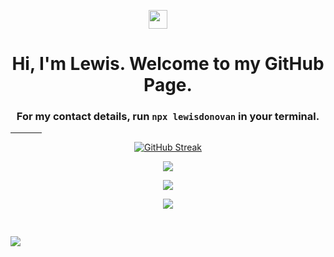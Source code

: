 <p align="center">
  <a href="#">
    <img style="padding-right: 32px;" src="https://media.giphy.com/media/hvRJCLFzcasrR4ia7z/giphy.gif" width="30">
  </a>
</p>

<h1 align="center">
  Hi, I'm Lewis. Welcome to my GitHub Page.
</h1>

### <p align="center">For my contact details, run `npx lewisdonovan` in your terminal.</p>

<!--
<p align="center">
  <a href="https://www.linkedin.com/in/lewisdonovan/">
    <img src="https://img.shields.io/badge/linkedin-%230077B5.svg?&style=for-the-badge&logo=linkedin&logoColor=white" height=25>
  </a>
  <a href="https://www.instagram.com/lewisjdonovan/">
    <img src="https://img.shields.io/badge/instagram-%23E4405F.svg?&style=for-the-badge&logo=instagram&logoColor=white" height=25>
  </a> 
</p>
-->

<hr style="width: 10%; align: center;">

<!-- Github Streak -->
<p align="center">
  <a href="https://git.io/streak-stats"><img src="https://github-readme-streak-stats.herokuapp.com?user=lewisdonovan&theme=dark&hide_border=true&date_format=j%20M%5B%20Y%5D&mode=weekly" alt="GitHub Streak" /></a>
</p>

<!-- Most used languages -->
<p align="center">
  <a href="#">
    <picture>
      <source 
        srcset="https://github-readme-stats.vercel.app/api/top-langs/?username=lewisdonovan&langs_count=10&layout=compact&hide_border=true&theme=github_dark"
        media="(prefers-color-scheme: dark)"
      />
      <source
        srcset="https://github-readme-stats.vercel.app/api/top-langs/?username=lewisdonovan&langs_count=10&layout=compact&hide_border=true"
        media="(prefers-color-scheme: light), (prefers-color-scheme: no-preference)"
      />
      <img src="https://github-readme-stats.vercel.app/api/top-langs/?username=lewisdonovan&langs_count=10&layout=compact&hide_border=true" />
    </picture>
  </a>
</p>

<!-- Github Score -->
<p align="center">
  <a href="#">
    <picture>
      <source 
        srcset="https://github-readme-stats-git-masterrstaa-rickstaa.vercel.app/api?username=lewisdonovan&count_private=true&show_icons=true&include_all_commits=true&hide_border=true&theme=github_dark"
        media="(prefers-color-scheme: dark)"
      />
      <source
        srcset="https://github-readme-stats-git-masterrstaa-rickstaa.vercel.app/api?username=lewisdonovan&count_private=true&show_icons=true&include_all_commits=true&hide_border=true"
        media="(prefers-color-scheme: light), (prefers-color-scheme: no-preference)"
      />
      <img src="https://github-readme-stats-git-masterrstaa-rickstaa.vercel.app/api?username=lewisdonovan&count_private=true&show_icons=true&include_all_commits=true&hide_border=true" />
    </picture>
  </a>
</p>

<!-- Github Contribution Graph -->
<p align="center">
  <a href="#">
    <picture>
      <source 
        srcset="https://github-readme-activity-graph.vercel.app/graph?username=lewisdonovan&hide_border=true&theme=github-dark"
        media="(prefers-color-scheme: dark)"
      />
      <source
        srcset="https://github-readme-activity-graph.vercel.app/graph?username=lewisdonovan&hide_border=true&theme=minimal"
        media="(prefers-color-scheme: light), (prefers-color-scheme: no-preference)"
      />
      <img src="https://github-readme-activity-graph.vercel.app/graph?username=lewisdonovan&hide_border=true" />
    </picture>
  </a>
</p>

<!-- Profile Visits -->
<p align="center" style="visibility:hidden;">
  <a href="#">
    <img src="https://komarev.com/ghpvc/?username=lewisdonovan&style=flat-square&label=Profile+Visits" />
  </a>
</p>

<!-- Y HYPE Hit Tracking -->
![](https://hit.yhype.me/github/profile?user_id=23400003)
